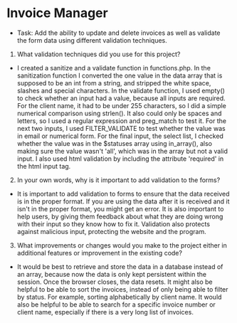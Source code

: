 # Invoice Manager
- Task: Add the ability to update and delete invoices as well as validate the form data using different validation techniques.

1. What validation techniques did you use for this project?

- I created a sanitize and a validate function in functions.php. In the sanitization function I converted the one value in the data array that is 
supposed to be an int from a string, and stripped the white space, slashes and special characters. In the validate function, I used empty() to check whether an input had a value, because all inputs are required. For the client name, it had to be under 255 characters, so I did a simple numerical comparison using strlen(). It also could only be spaces and letters, so I used a regular expression and preg_match to test it. For the next two inputs, I used FILTER_VALIDATE to test whether the value was in email or numerical form. For the final input, the select list, I checked whether the value was in the $statuses array using in_array(), also making sure the value wasn't 'all', which was in the array but not a valid input. I also used html validation by including the attribute 'required' in the html input tag.

2. In your own words, why is it important to add validation to the forms?

- It is important to add validation to forms to ensure that the data received is in the proper format. If you are using the data after it is received and it isn't in the proper format, you might get an error. It is also important to help users, by giving them feedback about what they are doing wrong with their input so they know how to fix it. Validation also protects against malicious input, protecting the website and the program.

3. What improvements or changes would you make to the project either in additional features or improvement in the existing code?

- It would be best to retrieve and store the data in a database instead of an array, because now the data is only kept persistent within the session. Once the browser closes, the data resets. It might also be helpful to be able to sort the invoices, instead of only being able to filter by status. For example, sorting alphabetically by client name. It would also be helpful to be able to search for a specific invoice number or client name, especially if there is a very long list of invoices.
